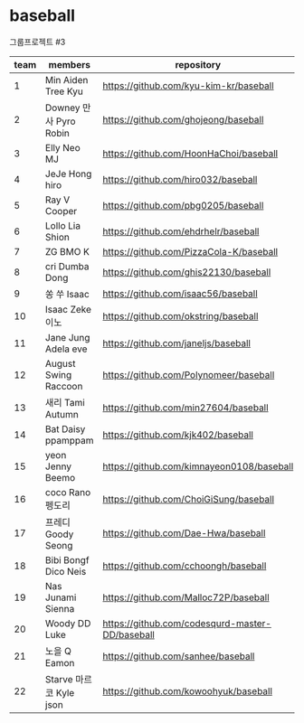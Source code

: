 # baseball
그룹프로젝트 #3

| team | members                 | repository                                                   |
|------|-------------------------|--------------------------------------------------------------|
| 1    |   Min	Aiden	Tree	Kyu | https://github.com/kyu-kim-kr/baseball |
| 2    |  Downey	만사	Pyro	Robin | https://github.com/ghojeong/baseball |
| 3    |  Elly	Neo	MJ | https://github.com/HoonHaChoi/baseball |
| 4    | JeJe	Hong	hiro | https://github.com/hiro032/baseball |
| 5    | Ray	V	Cooper	| https://github.com/pbg0205/baseball |
| 6    | Lollo	Lia	Shion	| https://github.com/ehdrhelr/baseball |
| 7    | ZG	BMO	K	| https://github.com/PizzaCola-K/baseball |
| 8    | cri	Dumba	Dong | https://github.com/ghis22130/baseball |
| 9    | 쏭	쑤	Isaac	| https://github.com/isaac56/baseball |
| 10   | Isaac	Zeke	이노	| https://github.com/okstring/baseball |
| 11   | Jane	Jung	Adela	eve	| https://github.com/janeljs/baseball |
| 12   | August		Swing	Raccoon | https://github.com/Polynomeer/baseball |
| 13   | 새리		Tami	Autumn | https://github.com/min27604/baseball |
| 14   | Bat		Daisy	ppamppam | https://github.com/kjk402/baseball |
| 15   | yeon		Jenny	Beemo |	https://github.com/kimnayeon0108/baseball |
| 16   | coco		Rano	펭도리 | https://github.com/ChoiGiSung/baseball |
| 17   | 프레디		Goody	Seong |	https://github.com/Dae-Hwa/baseball |
| 18   | Bibi	Bongf	Dico	Neis |	https://github.com/cchoongh/baseball |
| 19   | Nas		Junami	Sienna |	https://github.com/Malloc72P/baseball |
| 20   | Woody		DD	Luke |	https://github.com/codesqurd-master-DD/baseball |
| 21   | 노을		Q	Eamon |	https://github.com/sanhee/baseball |
| 22   | Starve	마르코	Kyle	json |	https://github.com/kowoohyuk/baseball |
